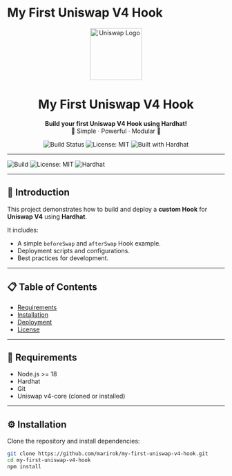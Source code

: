 # My First Uniswap V4 Hook
<p align="center">
  <img src="https://cryptologos.cc/logos/uniswap-uni-logo.png" alt="Uniswap Logo" width="120" />
</p>

<h1 align="center">My First Uniswap V4 Hook</h1>

<p align="center">
  <b>Build your first Uniswap V4 Hook using Hardhat!</b><br/>
  🚀 Simple · Powerful · Modular 🚀
</p>

<p align="center">
  <img src="https://img.shields.io/badge/Build-Passing-brightgreen" alt="Build Status"/>
  <img src="https://img.shields.io/badge/License-MIT-yellow.svg" alt="License: MIT"/>
  <img src="https://img.shields.io/badge/Built%20With-Hardhat-blue" alt="Built with Hardhat"/>
</p>

---

![Build](https://img.shields.io/badge/Build-Passing-brightgreen)
![License: MIT](https://img.shields.io/badge/License-MIT-yellow.svg)
![Hardhat](https://img.shields.io/badge/Built%20With-Hardhat-blue)

---

## 📖 Introduction

This project demonstrates how to build and deploy a **custom Hook** for **Uniswap V4** using **Hardhat**.

It includes:
- A simple `beforeSwap` and `afterSwap` Hook example.
- Deployment scripts and configurations.
- Best practices for development.

---

## 📋 Table of Contents
- [Requirements](#requirements)
- [Installation](#installation)
- [Deployment](#deployment)
- [License](#license)

---

## 🚀 Requirements

- Node.js >= 18
- Hardhat
- Git
- Uniswap v4-core (cloned or installed)

---

## ⚙️ Installation

Clone the repository and install dependencies:

```bash
git clone https://github.com/marirok/my-first-uniswap-v4-hook.git
cd my-first-uniswap-v4-hook
npm install

